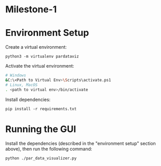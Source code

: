 # Milestone-1

# Environment Setup

Create a virtual environment:

```
python3 -m virtualenv pardataviz
```

Activate the virtual environment:

```bash
# Windows
&C:\<Path to Virtual Env>\Scripts\activate.ps1
# Linux, MacOS
. <path to virtual env>/bin/activate
```

Install dependencies:

```
pip install -r requirements.txt
```

# Running the GUI

Install the dependencies (described in the "environment setup" section above), then run the following command:

```
python ./par_data_visualizer.py
```
